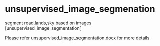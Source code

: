 # unsupervised_image_segmenation
segment road,lands,sky based on images [unsupervised_image_segmentation]

Please refer unsupervised_image_segmentation.docx for more details
